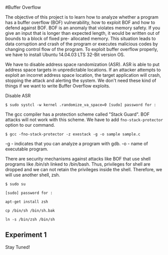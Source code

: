 #Buffer Overflow

The objective of this project is to learn how to analyze whether a program has a buffer
overflow (BOF) vulnerability, how to exploit BOF and how to defend against BOF.
BOF is an anomaly that violates memory safety. If you give an input that is longer
than expected length, it would be written out of bounds to a block of fixed pre-
allocated memory. This situation leads to data corruption and crash of the program
or executes malicious codes by changing control flow of the program. To exploit buffer overflow properly, we have to install Ubuntu 14.04.03 LTS 32-Bit version OS.

We have to disable address space randomization (ASR). ASR is able to put address space targets in unpredictable locations. If an attacker attempts to exploit an incorret address space location, the target application will crash, stopping the attack and alerting the system. We don't need these kind of things if we want to write Buffer Overflow exploits. 

Disable ASR

`$ sudo systcl -w kernel .randomize_va_space=0
[sudo] password for :
`

The gcc compiler has a protection scheme called "Stack Guard". BOF attacks will not work with this scheme. We have to add `fno-stack-protector` option to our command. 

`$ gcc -fno-stack-protector -z exestack -g -o sample sample.c`

-g - indicates that you can analyze a program with gdb.
-o - name of executable program.

There are security mechanisms against attacks like BOF that use shell programs like /bin/sh linked to /bin/bash. Thus, privileges for shell are dropped and we can not retain the privileges inside the shell. Therefore, we will use another shell, zsh.

`$ sudo su`

`[sudo] password for :`

`apt-get install zsh`

`cp /bin/sh /bin/sh.bak`

`ln -s /bin/zsh /bin/sh`

## Experiment 1

Stay Tuned!
